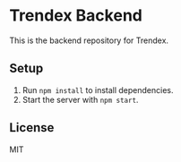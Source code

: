 # Trendex Backend
This is the backend repository for Trendex.

## Setup
1. Run `npm install` to install dependencies.
2. Start the server with `npm start`.

## License
MIT

